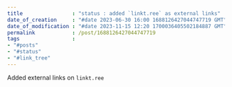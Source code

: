 ```yaml
---
title                : "status : added `linkt.ree` as external links"
date_of_creation     : "#date 2023-06-30 16:00 1688126427044747719 GMT"
date_of_modification : "#date 2023-11-15 12:20 1700036405502184887 GMT"
permalink            : /post/1688126427044747719
tags                 :
- "#posts"
- "#status"
- "#link_tree"
---
```


Added external links on `linkt.ree` 



